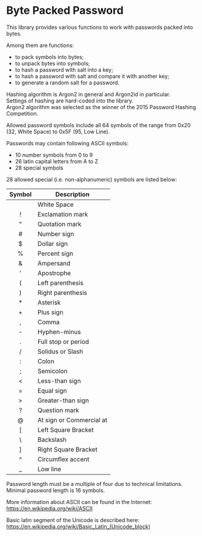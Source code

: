 # Byte Packed Password

This library provides various functions to work with passwords packed into 
bytes.

Among them are functions:
* to pack symbols into bytes; 
* to unpack bytes into symbols; 
* to hash a password with salt into a key; 
* to hash a password with salt and compare it with another key; 
* to generate a random salt for a password.

Hashing algorithm is Argon2 in general and Argon2id in particular.  
Settings of hashing are hard-coded into the library.  
Argon2 algorithm was selected as the winner of the 2015 Password Hashing 
Competition.

Allowed password symbols include all 64 symbols of the range from 0x20 (32, 
White Space) to 0x5F (95, Low Line).

Passwords may contain following ASCII symbols:
* 10 number symbols from 0 to 9
* 26 latin capital letters from A to Z
* 28 special symbols

28 allowed special (i.e. non-alphanumeric) symbols are listed below:

| Symbol | Description              |
|:------:|--------------------------|
|        | White Space              |
|   !    | Exclamation mark         |
|   "    | Quotation mark           |
|   #    | Number sign              |
|   $    | Dollar sign              |
|   %    | Percent sign             |
|   &    | Ampersand                |
|   '    | Apostrophe               |
|   (    | Left parenthesis         |
|   )    | Right parenthesis        |
|   *    | Asterisk                 |
|   +    | Plus sign                |
|   ,    | Comma                    |
|   -    | Hyphen-minus             |
|   .    | Full stop or period      |
|   /    | Solidus or Slash         |
|   :    | Colon                    |
|   ;    | Semicolon                |
|  &lt;  | Less-than sign           |
|   =    | Equal sign               |
|  &gt;  | Greater-than sign        |
|   ?    | Question mark            |
|   @    | At sign or Commercial at |
|   [    | Left Square Bracket      |
|   \    | Backslash                |
|   ]    | Right Square Bracket     |
|   ^    | Circumflex accent        |
|   _    | Low line                 |

Password length must be a multiple of four due to technical limitations.  
Minimal password length is 16 symbols.

More information about ASCII can be found in the Internet:  
https://en.wikipedia.org/wiki/ASCII

Basic latin segment of the Unicode is described here:  
https://en.wikipedia.org/wiki/Basic_Latin_(Unicode_block)

